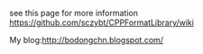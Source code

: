 see this page for more information
https://github.com/sczybt/CPPFormatLibrary/wiki

My blog:http://bodongchn.blogspot.com/
